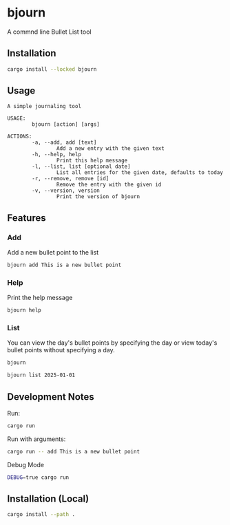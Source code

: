# bjourn

A commnd line Bullet List tool

## Installation

```bash
cargo install --locked bjourn
```

## Usage

```
A simple journaling tool

USAGE:
        bjourn [action] [args]

ACTIONS:
        -a, --add, add [text]
                Add a new entry with the given text
        -h, --help, help
                Print this help message
        -l, --list, list [optional date]
                List all entries for the given date, defaults to today
        -r, --remove, remove [id]
                Remove the entry with the given id
        -v, --version, version
                Print the version of bjourn
```

## Features

### Add

Add a new bullet point to the list

```bash
bjourn add This is a new bullet point
```

### Help

Print the help message

```bash
bjourn help
```

### List

You can view the day's bullet points by specifying the day or view today's bullet points without specifying a day.

```bash
bjourn
```

```bash
bjourn list 2025-01-01
```

## Development Notes

Run:

```bash
cargo run
```

Run with arguments:

```bash
cargo run -- add This is a new bullet point
```

Debug Mode

```bash
DEBUG=true cargo run
```

## Installation (Local)

```bash
cargo install --path .
```
